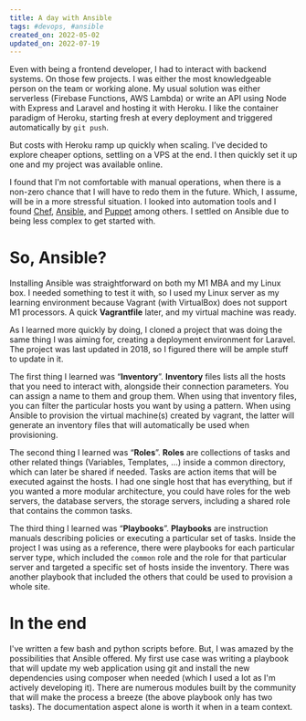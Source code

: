```yaml
---
title: A day with Ansible
tags: #devops, #ansible
created_on: 2022-05-02
updated_on: 2022-07-19
---
```


Even with being a frontend developer, I had to interact with backend systems. On those few projects. I was either the most knowledgeable person on the team or working alone. My usual solution was either serverless (Firebase Functions, AWS Lambda) or write an API using Node with Express and Laravel and hosting it with Heroku. I like the container paradigm of Heroku, starting fresh at every deployment and triggered automatically by `git push`.

But costs with Heroku ramp up quickly when scaling. I’ve decided to explore cheaper options, settling on a VPS at the end. I then quickly set it up one and my project was available online.

I found that I'm not comfortable with manual operations, when there is a non-zero chance that I will have to redo them in the future. Which, I assume, will be in a more stressful situation. I looked into automation tools and I found [Chef](https://www.chef.io/), [Ansible](https://www.ansible.com/), and [Puppet](https://puppet.com/) among others. I settled on Ansible due to being less complex to get started with.

# So, Ansible?

Installing Ansible was straightforward on both my M1 MBA and my Linux box. I needed something to test it with, so I used my Linux server as my learning environment because Vagrant (with VirtualBox) does not support M1 processors. A quick **Vagrantfile** later, and my virtual machine was ready.

As I learned more quickly by doing, I cloned a project that was doing the same thing I was aiming for, creating a deployment environment for Laravel. The project was last updated in 2018, so I figured there will be ample stuff to update in it.

The first thing I learned was “**Inventory**”. **Inventory** files lists all the hosts that you need to interact with, alongside their connection parameters. You can assign a name to them and group them. When using that inventory files, you can filter the particular hosts you want by using a pattern. When using Ansible to provision the virtual machine(s) created by vagrant, the latter will generate an inventory files that will automatically be used when provisioning.

The second thing I learned was “**Roles**”. **Roles** are collections of tasks and other related things (Variables, Templates, …) inside a common directory, which can later be shared if needed. Tasks are action items that will be executed against the hosts. I had one single host that has everything, but if you wanted a more modular architecture, you could have roles for the web servers, the database servers, the storage servers, including a shared role that contains the common tasks.

The third thing I learned was “**Playbooks**”. **Playbooks** are instruction manuals describing policies or executing a particular set of tasks. Inside the project I was using as a reference, there were playbooks for each particular server type, which included the `common` role and the role for that particular server and targeted a specific set of hosts inside the inventory. There was another playbook that included the others that could be used to provision a whole site.

# In the end

I've written a few bash and python scripts before. But, I was amazed by the possibilities that Ansible offered. My first use case was writing a playbook that will update my web application using git and install the new dependencies using composer when needed (which I used a lot as I'm actively developing it). There are numerous modules built by the community that will make the process a breeze (the above playbook only has two tasks). The documentation aspect alone is worth it when in a team context.
